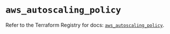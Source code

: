 # `aws_autoscaling_policy`

Refer to the Terraform Registry for docs: [`aws_autoscaling_policy`](https://registry.terraform.io/providers/hashicorp/aws/6.13.0/docs/resources/autoscaling_policy).
